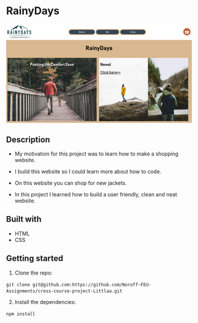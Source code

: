 # RainyDays

![image](images/Rainydays.jpg)

## Description

- My motivation for this project was to learn how to make a shopping website.

- I build this website so I could learn more about how to code.

- On this website you can shop for new jackets.

- In this project I learned how to build a user friendly, clean and neat website.

## Built with

- HTML
- CSS

## Getting started

1. Clone the repo:

`git clone git@github.com:https://github.com/Noroff-FEU-Assignments/cross-course-project-Littlaa.git`

2. Install the dependencies:

`npm install`
